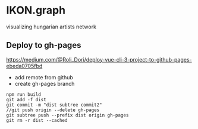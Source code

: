 # IKON.graph

visualizing hungarian artists network

## Deploy to gh-pages
https://medium.com/@Roli_Dori/deploy-vue-cli-3-project-to-github-pages-ebeda0705fbd
- add remote from github
- create gh-pages branch
```
npm run build
git add -f dist
git commit -m "dist subtree commit2"
//git push origin --delete gh-pages
git subtree push --prefix dist origin gh-pages
git rm -r dist --cached
```
